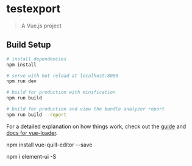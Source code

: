 # testexport

> A Vue.js project

## Build Setup

``` bash
# install dependencies
npm install

# serve with hot reload at localhost:8080
npm run dev

# build for production with minification
npm run build

# build for production and view the bundle analyzer report
npm run build --report
```

For a detailed explanation on how things work, check out the [guide](http://vuejs-templates.github.io/webpack/) and [docs for vue-loader](http://vuejs.github.io/vue-loader).

<!-- 安装富文本编辑器 -->
npm install vue-quill-editor --save

<!-- element-ui插件 http://element.eleme.io/#/zh-CN/component/quickstart-->
npm i element-ui -S
